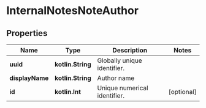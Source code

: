 
# InternalNotesNoteAuthor

## Properties
Name | Type | Description | Notes
------------ | ------------- | ------------- | -------------
**uuid** | **kotlin.String** | Globally unique identifier. | 
**displayName** | **kotlin.String** | Author name | 
**id** | **kotlin.Int** | Unique numerical identifier. |  [optional]



